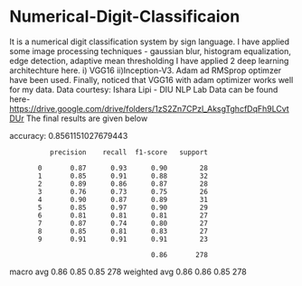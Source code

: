 # Numerical-Digit-Classificaion

It is a numerical digit classification system by sign language.
I have applied some image processing techniques - gaussian blur, histogram equalization, edge detection, adaptive mean thresholding
I have applied 2 deep learning architechture here.
i) VGG16      ii)Inception-V3.
Adam ad RMSprop optimzer have been used.
Finally, noticed that VGG16 with adam optimizer works well for my data.
Data courtesy: Ishara Lipi - DIU NLP Lab
Data can be found here- https://drive.google.com/drive/folders/1zS2Zn7CPzl_AksgTghcfDqFh9LCvtDUr
The final results are given below

accuracy: 0.8561151027679443 

              precision    recall  f1-score   support

           0       0.87      0.93      0.90        28
           1       0.85      0.91      0.88        32
           2       0.89      0.86      0.87        28
           3       0.76      0.73      0.75        26
           4       0.90      0.87      0.89        31
           5       0.85      0.97      0.90        29
           6       0.81      0.81      0.81        27
           7       0.87      0.74      0.80        27
           8       0.85      0.81      0.83        27
           9       0.91      0.91      0.91        23

                                       0.86       278
   macro avg       0.86      0.85      0.85       278
weighted avg       0.86      0.86      0.85       278
